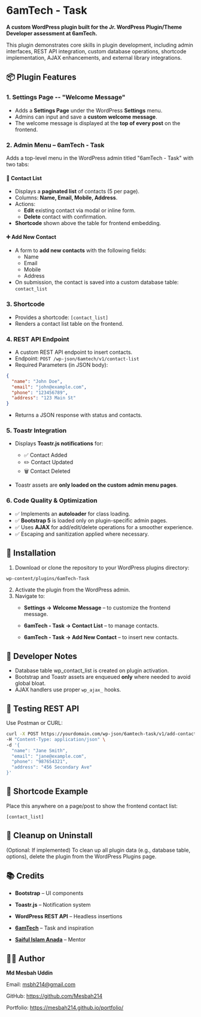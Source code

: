 # 6amTech - Task

**A custom WordPress plugin built for the Jr. WordPress Plugin/Theme Developer assessment at 6amTech.**

This plugin demonstrates core skills in plugin development, including admin interfaces, REST API integration, custom database operations, shortcode implementation, AJAX enhancements, and external library integrations.

## 📦 Plugin Features
### 1. Settings Page -- "Welcome Message"
- Adds a **Settings Page** under the WordPress **Settings** menu.
- Admins can input and save a **custom welcome message**.
- The welcome message is displayed at the **top of every post** on the frontend.

### 2. Admin Menu – 6amTech - Task
Adds a top-level menu in the WordPress admin titled "6amTech - Task" with two tabs:

#### 🧾 Contact List
- Displays a **paginated list** of contacts (5 per page).
- Columns: **Name, Email, Mobile, Address**.
- Actions:
  - **Edit** existing contact via modal or inline form.
  - **Delete** contact with confirmation.
- **Shortcode** shown above the table for frontend embedding.

#### ➕ Add New Contact
- A form to **add new contacts** with the following fields:
  - Name
  - Email
  - Mobile
  - Address
- On submission, the contact is saved into a custom database table: `contact_list`

### 3. Shortcode
- Provides a shortcode: `[contact_list]`
- Renders a contact list table on the frontend.

### 4. REST API Endpoint
- A custom REST API endpoint to insert contacts.
- Endpoint: `POST /wp-json/6amtech/v1/contact-list`
- Required Parameters (in JSON body):
```json
{
  "name": "John Doe",
  "email": "john@example.com",
  "phone": "123456789",
  "address": "123 Main St"
}
```
- Returns a JSON response with status and contacts.

### 5. Toastr Integration
- Displays **Toastr.js notifications** for:
  - ✅ Contact Added
  - ✏️ Contact Updated
  - 🗑️ Contact Deleted

- Toastr assets are **only loaded on the custom admin menu pages**.

### 6. Code Quality & Optimization
- ✅ Implements an **autoloader** for class loading.
- ✅ **Bootstrap 5** is loaded only on plugin-specific admin pages.
- ✅ Uses **AJAX** for add/edit/delete operations for a smoother experience.
- ✅ Escaping and sanitization applied where necessary.

## 📄 Installation
1. Download or clone the repository to your WordPress plugins directory:


```bash
wp-content/plugins/6amTech-Task
```
2. Activate the plugin from the WordPress admin.
3. Navigate to:
   - **Settings → Welcome Message** – to customize the frontend message.

    - **6amTech - Task → Contact List** – to manage contacts.

    - **6amTech - Task → Add New Contact** – to insert new contacts.


## 🔧 Developer Notes
- Database table wp_contact_list is created on plugin activation.
- Bootstrap and Toastr assets are enqueued **only** where needed to avoid global bloat.
- AJAX handlers use proper `wp_ajax_` hooks.

## 🧪 Testing REST API
Use Postman or CURL:
```bash
curl -X POST https://yourdomain.com/wp-json/6amtech-task/v1/add-contact \
-H "Content-Type: application/json" \
-d '{
  "name": "Jane Smith",
  "email": "jane@example.com",
  "phone": "987654321",
  "address": "456 Secondary Ave"
}'
```
## 🧩 Shortcode Example
Place this anywhere on a page/post to show the frontend contact list:
```bash
[contact_list]
```
## 🧼 Cleanup on Uninstall
(Optional: If implemented)
To clean up all plugin data (e.g., database table, options), delete the plugin from the WordPress Plugins page.

## 📚 Credits
- **Bootstrap** – UI components

- **Toastr.js** – Notification system

- **WordPress REST API** – Headless insertions

- **[6amTech](https://6amtech.com/)** – Task and inspiration

- **[Saiful Islam Anada](https://siananda.me/)** – Mentor

## 🧑‍💻 Author
**Md Mesbah Uddin**

Email: msbh214@gmail.com

GitHub: https://github.com/Mesbah214

Portfolio: https://mesbah214.github.io/portfolio/